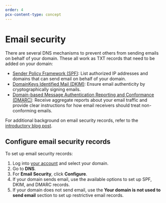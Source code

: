 ```yaml
---
order: 4
pcx-content-type: concept
---
```


# Email security

There are several DNS mechanisms to prevent others from sending emails on behalf of your domain. These all work as TXT records that need to be added on your domain:

- [Sender Policy Framework (SPF)](https://www.cloudflare.com/learning/dns/dns-records/dns-spf-record/): List authorized IP addresses and domains that can send email on behalf of your domain.
- [DomainKeys Identified Mail (DKIM)](https://www.cloudflare.com/learning/dns/dns-records/dns-dkim-record/): Ensure email authenticity by cryptographically signing emails.
- [Domain-based Message Authentication Reporting and Conformance (DMARC)](https://www.cloudflare.com/learning/dns/dns-records/dns-dmarc-record/): Receive aggregate reports about your email traffic and provide clear instructions for how email receivers should treat non-conforming emails.

<Aside type="note">

For additional background on email security records, refer to the [introductory blog post](https://blog.cloudflare.com/tackling-email-spoofing/).

</Aside>

## Configure email security records

To set up email security records:

1. Log into [your account](https://dash.cloudflare.com) and select your domain.
1. Go to **DNS**.
1. For **Email Security**, click **Configure**.
1. If your domain sends email, use the available options to set up SPF, DKIM, and DMARC records.
1. If your domain does not send email, use the **Your domain is not used to send email** section to set up restrictive email records.